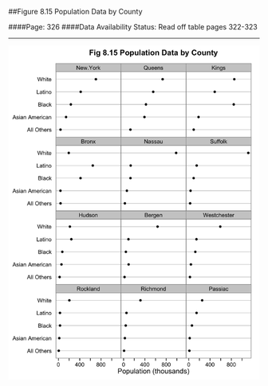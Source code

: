 ##Figure 8.15 Population Data by County

####Page: 326
####Data Availability Status: Read off table pages 322-323
***
![`Population Data by County`](fig08-15_population-data-by-county.png)



